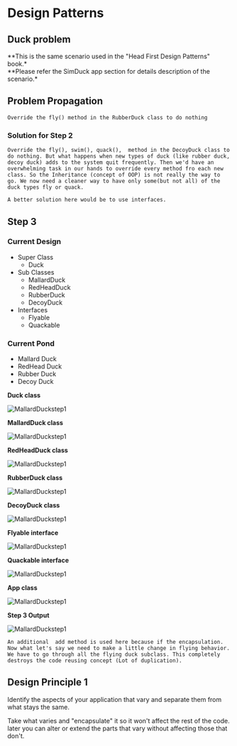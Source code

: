 # **Design Patterns**

## Duck problem

**This is the same scenario used in the "Head First Design Patterns" book.\*  
**Please refer the SimDuck app section for details description of the scenario.\*

## Problem Propagation

```
Override the fly() method in the RubberDuck class to do nothing
```

### **Solution for Step 2**

```
Override the fly(), swim(), quack(),  method in the DecoyDuck class to do nothing. But what happens when new types of duck (like rubber duck, decoy duck) adds to the system quit frequently. Then we'd have an overwhelming task in our hands to override every method fro each new class. So the Inheritance (concept of OOP) is not really the way to go. We now need a cleaner way to have only some(but not all) of the duck types fly or quack.
```

```
A better solution here would be to use interfaces.
```

## **Step 3**

### Current Design

- Super Class
  - Duck
- Sub Classes
  - MallardDuck
  - RedHeadDuck
  - RubberDuck
  - DecoyDuck
- Interfaces
  - Flyable
  - Quackable

### Current Pond

- Mallard Duck
- RedHead Duck
- Rubber Duck
- Decoy Duck

**Duck class**

![MallardDuckstep1](/src/assets/step3/step2classDuck.png#thumbnail)

**MallardDuck class**

![MallardDuckstep1](/src/assets/step3/step3classMallard.png#thumbnail)

**RedHeadDuck class**

![MallardDuckstep1](/src/assets/step3/step3classRedhead.png#thumbnail)

**RubberDuck class**

![MallardDuckstep1](/src/assets/step3/step3classRubber.png#thumbnail)

**DecoyDuck class**

![MallardDuckstep1](/src/assets/step3/step3classDecoy.png#thumbnail)

**Flyable interface**

![MallardDuckstep1](/src/assets/step3/step3interfaceFlyable.png#thumbnail)

**Quackable interface**

![MallardDuckstep1](/src/assets/step3/step3interfaceQuackable.png#thumbnail)

**App class**

![MallardDuckstep1](/src/assets/step3/step3classApp.png#thumbnail)

**Step 3 Output**

![MallardDuckstep1](/src/assets/step3/step2output.png#thumbnail)

```
An additional  add method is used here because if the encapsulation. Now what let's say we need to make a little change in flying behavior. We have to go through all the flying duck subclass. This completely destroys the code reusing concept (Lot of duplication).
```

## **Design Principle 1**

<p style="background-colour:blue;">
Identify the aspects of your application that vary and separate them from what stays the same.
<p>

<p>
Take what varies and "encapsulate" it so it won't affect the rest of the code. later you can alter or extend the parts that vary without affecting those that don't.
<p>
